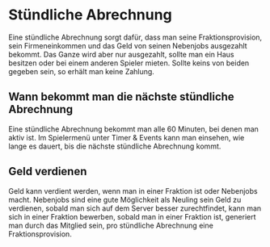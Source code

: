 # Stündliche Abrechnung

Eine stündliche Abrechnung sorgt dafür, dass man seine Fraktionsprovision, sein Firmeneinkommen und das Geld von seinen Nebenjobs ausgezahlt bekommt. Das Ganze wird aber nur ausgezahlt, sollte man ein Haus besitzen oder bei einem anderen Spieler mieten. Sollte keins von beiden gegeben sein, so erhält man keine Zahlung.

## Wann bekommt man die nächste stündliche Abrechnung
Eine stündliche Abrechnung bekommt man alle 60 Minuten, bei denen man aktiv ist. Im Spielermenü unter Timer & Events kann man einsehen, wie lange es dauert, bis die nächste stündliche Abrechnung kommt.

## Geld verdienen
Geld kann verdient werden, wenn man in einer Fraktion ist oder Nebenjobs macht. Nebenjobs sind eine gute Möglichkeit als Neuling sein Geld zu verdienen, sobald man sich auf dem Server besser zurechtfindet, kann man sich in einer Fraktion bewerben, sobald man in einer Fraktion ist, generiert man durch das Mitglied sein, pro stündliche Abrechnung eine Fraktionsprovision.
